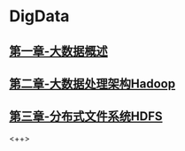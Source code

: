 # DigData
## [第一章-大数据概述](./01-大数据概述.md)
## [第二章-大数据处理架构Hadoop](./02-大数据处理架构Hadoop.md)
## [第三章-分布式文件系统HDFS](./03-分布式文件系统HDFS.md)
<++>

